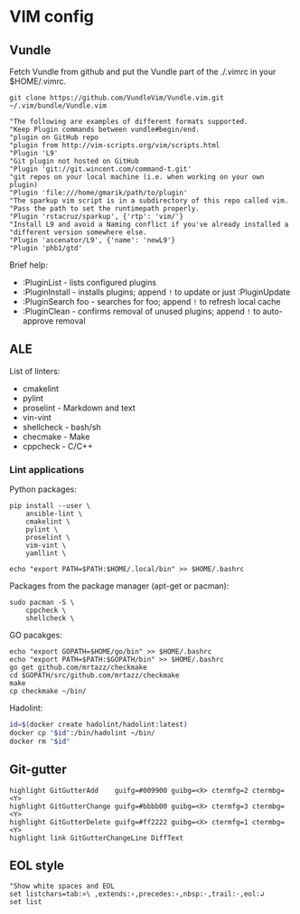 # VIM config

## Vundle
Fetch Vundle from github and put the Vundle part of the ./.vimrc in your $HOME/.vimrc.

```
git clone https://github.com/VundleVim/Vundle.vim.git ~/.vim/bundle/Vundle.vim
```
 
```
"The following are examples of different formats supported.
"Keep Plugin commands between vundle#begin/end.
"plugin on GitHub repo
"plugin from http://vim-scripts.org/vim/scripts.html
"Plugin 'L9'
"Git plugin not hosted on GitHub
"Plugin 'git://git.wincent.com/command-t.git'
"git repos on your local machine (i.e. when working on your own plugin)
"Plugin 'file:///home/gmarik/path/to/plugin'
"The sparkup vim script is in a subdirectory of this repo called vim.
"Pass the path to set the runtimepath properly.
"Plugin 'rstacruz/sparkup', {'rtp': 'vim/'}
"Install L9 and avoid a Naming conflict if you've already installed a
"different version somewhere else.
"Plugin 'ascenator/L9', {'name': 'newL9'}
"Plugin 'phb1/gtd'
```

Brief help:
 
* :PluginList       - lists configured plugins
* :PluginInstall    - installs plugins; append `!` to update or just :PluginUpdate
* :PluginSearch foo - searches for foo; append `!` to refresh local cache
* :PluginClean      - confirms removal of unused plugins; append `!` to auto-approve removal
 
## ALE

List of linters:
* cmakelint
* pylint
* proselint - Markdown and text
* vin-vint
* shellcheck - bash/sh
* checmake - Make
* cppcheck - C/C++
  

### Lint applications

Python packages:
 
```
pip install --user \
    ansible-lint \
 	cmakelint \
 	pylint \
 	proselint \
 	vim-vint \
    yamllint \
   
echo "export PATH=$PATH:$HOME/.local/bin" >> $HOME/.bashrc
```
 
Packages from the package manager (apt-get or pacman):
 
```
sudo pacman -S \
	cppcheck \
	shellcheck \
```

GO pacakges:

```
echo "export GOPATH=$HOME/go/bin" >> $HOME/.bashrc
echo "export PATH=$PATH:$GOPATH/bin" >> $HOME/.bashrc
go get github.com/mrtazz/checkmake
cd $GOPATH/src/github.com/mrtazz/checkmake
make
cp checkmake ~/bin/
```

Hadolint:

```bash
id=$(docker create hadolint/hadolint:latest)
docker cp "$id":/bin/hadolint ~/bin/
docker rm "$id"
```

## Git-gutter

```
highlight GitGutterAdd    guifg=#009900 guibg=<X> ctermfg=2 ctermbg=<Y>
highlight GitGutterChange guifg=#bbbb00 guibg=<X> ctermfg=3 ctermbg=<Y>
highlight GitGutterDelete guifg=#ff2222 guibg=<X> ctermfg=1 ctermbg=<Y>
highlight link GitGutterChangeLine DiffText
```

## EOL style

```
"Show white spaces and EOL
set listchars=tab:»\ ,extends:›,precedes:‹,nbsp:·,trail:·,eol:↲
set list
```
